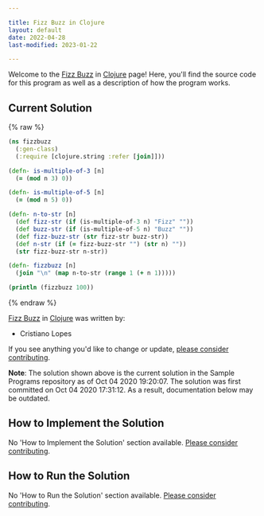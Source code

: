 ```yaml
---

title: Fizz Buzz in Clojure
layout: default
date: 2022-04-28
last-modified: 2023-01-22

---
```


Welcome to the [Fizz Buzz](https://sampleprograms.io/projects/fizz-buzz) in [Clojure](https://sampleprograms.io/languages/clojure) page! Here, you'll find the source code for this program as well as a description of how the program works.

## Current Solution

{% raw %}

```clojure
(ns fizzbuzz
  (:gen-class)
  (:require [clojure.string :refer [join]]))

(defn- is-multiple-of-3 [n]
  (= (mod n 3) 0))

(defn- is-multiple-of-5 [n]
  (= (mod n 5) 0))

(defn- n-to-str [n]
  (def fizz-str (if (is-multiple-of-3 n) "Fizz" ""))
  (def buzz-str (if (is-multiple-of-5 n) "Buzz" ""))
  (def fizz-buzz-str (str fizz-str buzz-str))
  (def n-str (if (= fizz-buzz-str "") (str n) ""))
  (str fizz-buzz-str n-str))

(defn- fizzbuzz [n]
  (join "\n" (map n-to-str (range 1 (+ n 1)))))

(println (fizzbuzz 100))
```

{% endraw %}

[Fizz Buzz](https://sampleprograms.io/projects/fizz-buzz) in [Clojure](https://sampleprograms.io/languages/clojure) was written by:

- Cristiano Lopes

If you see anything you'd like to change or update, [please consider contributing](https://github.com/TheRenegadeCoder/sample-programs).

**Note**: The solution shown above is the current solution in the Sample Programs repository as of Oct 04 2020 19:20:07. The solution was first committed on Oct 04 2020 17:31:12. As a result, documentation below may be outdated.

## How to Implement the Solution

No 'How to Implement the Solution' section available. [Please consider contributing](https://github.com/TheRenegadeCoder/sample-programs-website).

## How to Run the Solution

No 'How to Run the Solution' section available. [Please consider contributing](https://github.com/TheRenegadeCoder/sample-programs-website).